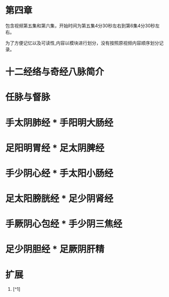 # 第四章

包含视频第五集和第六集，开始时间为第五集4分30秒左右到第6集4分30秒左右。

为了方便记忆以及可读性,内容以模块进行划分，没有按照原视频内容顺序划分记录。

# 十二经络与奇经八脉简介

# 任脉与督脉

# 手太阴肺经 * 手阳明大肠经

# 足阳明胃经 * 足太阴脾经

# 手少阴心经 * 手太阳小肠经

# 足太阳膀胱经 * 足少阴肾经

# 手厥阴心包经 * 手少阴三焦经

# 足少阴胆经 * 足厥阴肝精

# 扩展

1. [^1] 


